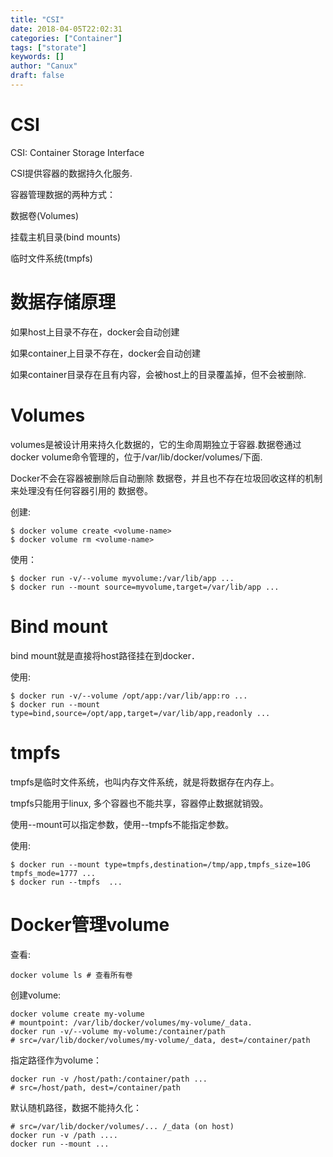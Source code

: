 ```yaml
---
title: "CSI"
date: 2018-04-05T22:02:31
categories: ["Container"]
tags: ["storate"]
keywords: []
author: "Canux"
draft: false
---
```


# CSI

CSI: Container Storage Interface

CSI提供容器的数据持久化服务.

容器管理数据的两种方式：

数据卷(Volumes)

挂载主机目录(bind mounts)

临时文件系统(tmpfs)

# 数据存储原理

如果host上目录不存在，docker会自动创建

如果container上目录不存在，docker会自动创建

如果container目录存在且有内容，会被host上的目录覆盖掉，但不会被删除.

# Volumes

volumes是被设计用来持久化数据的，它的生命周期独立于容器.数据卷通过docker volume命令管理的，位于/var/lib/docker/volumes/下面.

Docker不会在容器被删除后自动删除 数据卷，并且也不存在垃圾回收这样的机制来处理没有任何容器引用的 数据卷。

创建:

    $ docker volume create <volume-name>
    $ docker volume rm <volume-name>

使用：

    $ docker run -v/--volume myvolume:/var/lib/app ...
    $ docker run --mount source=myvolume,target=/var/lib/app ...

# Bind mount

bind mount就是直接将host路径挂在到docker．

使用:

    $ docker run -v/--volume /opt/app:/var/lib/app:ro ...
    $ docker run --mount type=bind,source=/opt/app,target=/var/lib/app,readonly ...

# tmpfs

tmpfs是临时文件系统，也叫内存文件系统，就是将数据存在内存上。

tmpfs只能用于linux, 多个容器也不能共享，容器停止数据就销毁。

使用--mount可以指定参数，使用--tmpfs不能指定参数。

使用:

    $ docker run --mount type=tmpfs,destination=/tmp/app,tmpfs_size=10G tmpfs_mode=1777 ...
    $ docker run --tmpfs  ...

# Docker管理volume

查看:

    docker volume ls # 查看所有卷

创建volume:

    docker volume create my-volume 
    # mountpoint: /var/lib/docker/volumes/my-volume/_data.
    docker run -v/--volume my-volume:/container/path 
    # src=/var/lib/docker/volumes/my-volume/_data, dest=/container/path

指定路径作为volume：

    docker run -v /host/path:/container/path ...
    # src=/host/path, dest=/container/path

默认随机路径，数据不能持久化：

    # src=/var/lib/docker/volumes/... /_data (on host)
    docker run -v /path ....
    docker run --mount ...
